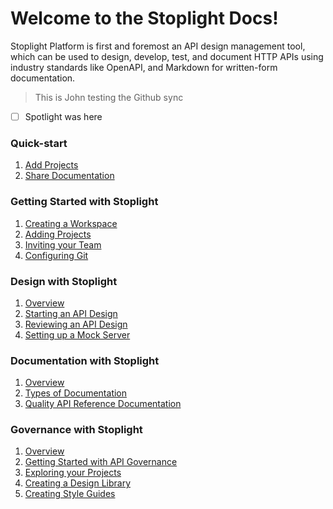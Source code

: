 # Welcome to the Stoplight Docs!

Stoplight Platform is first and foremost an API design management tool, which can be used to design, develop, test, and document HTTP APIs using industry standards like OpenAPI, and Markdown for written-form documentation.

> This is John testing the Github sync

- [ ] Spotlight was here

### Quick-start

1. [Add Projects](1.-quickstarts/add-projects-quickstart.md)
1. [Share Documentation](1.-quickstarts/share-documentation-quickstart.md)

### Getting Started with Stoplight

1. [Creating a Workspace](2.-workspaces/a.creating-a-workspace.md)
1. [Adding Projects](2.-workspaces/b.adding-projects.md)
1. [Inviting your Team](2.-workspaces/d.inviting-your-team.md)
1. [Configuring Git](2.-workspaces/configure-git/a.configuring-git.md)

### Design with Stoplight

1. [Overview](3.-design/a.overview.md)
2. [Starting an API Design](3.-design/b.starting-a-new-api-design.md)
3. [Reviewing an API Design](3.-design/c.reviewing-your-api-design.md)
4. [Setting up a Mock Server](3.-design/d.setting-up-a-mock-server.md)

### Documentation with Stoplight

1. [Overview](4.-documentation/a.overview.md)
1. [Types of Documentation](4.-documentation/b.types-of-documentation.md)
2. [Quality API Reference Documentation](4.-documentation/c.quality-api-reference-docs.md)

### Governance with Stoplight

1. [Overview](5.-governance/a.overview.md)
1. [Getting Started with API Governance](5.-governance/b.getting-started-with-api-governance.md)
1. [Exploring your Projects](5.-governance/bb.exploring-your-api-projects.md)
1. [Creating a Design Library](5.-governance/c.creating-a-design-library.md)
1. [Creating Style Guides](5.-governance/d.style-guides.md)
